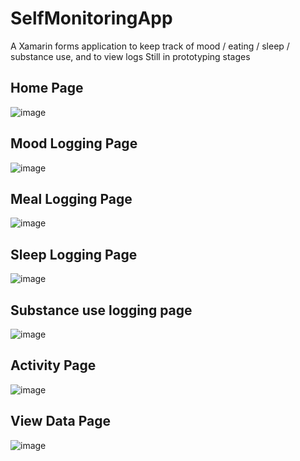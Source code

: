 # SelfMonitoringApp
A Xamarin forms application to keep track of mood / eating / sleep / substance use, and to view logs
Still in prototyping stages

Home Page
------------------
![image](https://user-images.githubusercontent.com/7981120/85096952-e6f86900-b1c3-11ea-9eb7-cf2d550ec5f1.png)

Mood Logging Page
------------------
![image](https://user-images.githubusercontent.com/7981120/85097008-17400780-b1c4-11ea-9214-14ebe6c62f61.png)

Meal Logging Page
---------------------
![image](https://user-images.githubusercontent.com/7981120/85097292-19569600-b1c5-11ea-93aa-ef8a8be37273.png)

Sleep Logging Page
-------------------
![image](https://user-images.githubusercontent.com/7981120/85097167-a6e5b600-b1c4-11ea-8e25-d4a333de751e.png)

Substance use logging page
------------------
![image](https://user-images.githubusercontent.com/7981120/85097331-2ffced00-b1c5-11ea-8574-7fc7b9e92032.png)

Activity Page
------------------
![image](https://user-images.githubusercontent.com/7981120/85097206-cb419280-b1c4-11ea-966a-cde9fe98d2cf.png)

View Data Page
------------------
![image](https://user-images.githubusercontent.com/7981120/85097246-f0ce9c00-b1c4-11ea-988c-45efa36ff773.png)
